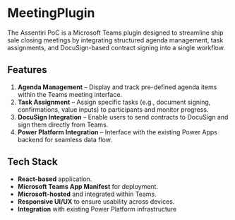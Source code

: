 # MeetingPlugin

The Assentiri PoC is a Microsoft Teams plugin designed to streamline ship sale closing meetings by integrating structured agenda management, task assignments, and DocuSign-based contract signing into a single workflow.

## Features

1. **Agenda Management** – Display and track pre-defined agenda items within the Teams meeting interface.
2. **Task Assignment** – Assign specific tasks (e.g., document signing, confirmations, value inputs) to participants and monitor progress.
3. **DocuSign Integration** – Enable users to send contracts to DocuSign and sign them directly from Teams.
4. **Power Platform Integration** – Interface with the existing Power Apps backend for seamless data flow.

## Tech Stack

- **React-based** application.
- **Microsoft Teams App Manifest** for deployment.
- **Microsoft-hosted** and integrated within Teams.
- **Responsive UI/UX** to ensure usability across devices.
- **Integration** with existing Power Platform infrastructure
